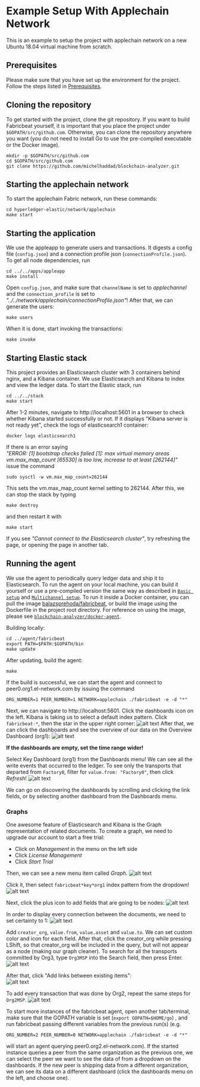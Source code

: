 # Example Setup With Applechain Network

This is an example to setup the project with applechain network on a new Ubuntu 18.04 virtual machine from scratch.

## Prerequisites

Please make sure that you have set up the environment for the project. Follow the steps listed in [Prerequisites](https://github.com/balazsprehoda/hyperledger-elastic/blob/master/docs/Prerequisites.md).   

## Cloning the repository
To get started with the project, clone the git repository. If you want to build Fabricbeat yourself, it is important that you place the project under `$GOPATH/src/github.com`. Otherwise, you can clone the repository anywhere you want (you do not need to install Go to use the pre-compiled executable or the Docker image).
```
mkdir -p $GOPATH/src/github.com
cd $GOPATH/src/github.com
git clone https://github.com/michelhaddad/blockchain-analyzer.git
```

## Starting the applechain network
To start the applechain Fabric network, run these commands:
```
cd hyperledger-elastic/network/applechain
make start
```

## Starting the application
We use the appleapp to generate users and transactions. It digests a config file (`config.json`) and a connection profile json (`connectionProfile.json`). To get all node dependencies, run
```
cd ../../apps/appleapp
make install
```
Open `config.json`, and make sure that `channelName` is set to *applechannel* and the `connection_profile` is set to *"../../network/applechain/connectionProfile.json"*!
After that, we can generate the users:
```
make users
```
When it is done, start invoking the transactions:
```
make invoke
```

## Starting Elastic stack
This project provides an Elasticsearch cluster with 3 containers behind nginx, and a Kibana container. We use Elasticsearch and Kibana to index and view the ledger data. To start the Elastic stack, run
```
cd ../../stack
make start
```

After 1-2 minutes, navigate to http://localhost:5601 in a browser to check whether Kibana started successfully or not.
If it displays "Kibana server is not ready yet", check the logs of elasticsearch1 container:
```
docker logs elasticsearch1
```
If there is an error saying  
*"ERROR: [1] bootstrap checks failed
[1]: max virtual memory areas vm.max_map_count [65530] is too low, increase to at least [262144]"*  
issue the command  
```
sudo sysctl -w vm.max_map_count=262144
```
This sets the vm.max_map_count kernel setting to 262144.
After this, we can stop the stack by typing
```
make destroy
```
and then restart it with
```
make start
```

If you see *"Cannot connect to the Elasticsearch cluster"*, try refreshing the page, or opening the page in another tab.

## Running the agent
We use the agent to periodically query ledger data and ship it to Elasticsearch. To run the agent on your local machine, you can build it yourself or use a pre-compiled version the same way as described in [`Basic setup`](https://github.com/hyperledger-labs/blockchain-analyzer/blob/master/docs/Basic_setup.md) and [`Multichannel setup`](https://github.com/hyperledger-labs/blockchain-analyzer/blob/master/docs/Multichannel_setup.md). To run it inside a Docker container, you can pull the image [balazsprehoda/fabricbeat](https://hub.docker.com/r/balazsprehoda/fabricbeat), or build the image using the Dockerfile in the project root directory. For reference on using the image, please see [`blockchain-analyzer/docker-agent`](https://github.com/hyperledger-labs/blockchain-analyzer/tree/master/docker-agent).

Building locally:  
```
cd ../agent/fabricbeat
export PATH=$PATH:$GOPATH/bin
make update
```

After updating, build the agent:

```
make
```

If the build is successful, we can start the agent and connect to peer0.org1.el-network.com by issuing the command
```
ORG_NUMBER=1 PEER_NUMBER=1 NETWORK=applechain ./fabricbeat -e -d "*"
```

Next, we can navigate to http://localhost:5601. Click the dashboards icon on the left. Kibana is taking us to select a default index pattern. Click `fabricbeat-*`, then the star in the upper right corner:
![alt text](https://github.com/balazsprehoda/hyperledger-elastic/blob/master/docs/images/Index_pattern_selection_basic.png "Setting default index pattern")
After that, we can click the dashboards and see the overview of our data on the Overview Dashboard (org1):
![alt text](https://github.com/balazsprehoda/hyperledger-elastic/blob/master/docs/images/Overview_apple.png "Overview")

**If the dashboards are empty, set the time range wider!**

Select Key Dashboard (org1) from the Dashboards menu! We can see all the write events that occurred to the ledger. To see only the transports that departed from `Factory0`, filter for `value.from: "Factory0"`, then click *Refresh*!
![alt text](https://github.com/balazsprehoda/hyperledger-elastic/blob/master/docs/images/Key_filter_for_source.png "Filter for transports from Factory0")

We can go on discovering the dashboards by scrolling and clicking the link fields, or by selecting another dashboard from the Dashboards menu.

### Graphs

One awesome feature of Elasticsearch and Kibana is the Graph representation of related documents. To create a graph, we need to upgrade our account to start a free trial:
* Click on *Management* in the menu on the left side  
* Click *License Management*  
* Click *Start Trial*

Then, we can see a new menu item called *Graph*.
![alt text](https://github.com/balazsprehoda/hyperledger-elastic/blob/master/docs/images/Select_graph.png "Select Graph")

Click it, then select `fabricbeat*key*org1` index pattern from the dropdown!
![alt text](https://github.com/balazsprehoda/hyperledger-elastic/blob/master/docs/images/Empty_graph.png "Empty graph")

Next, click the plus icon to add fields that are going to be nodes:
![alt text](https://github.com/balazsprehoda/hyperledger-elastic/blob/master/docs/images/Empty_graph_with_index_pattern.png "Add nodes")

In order to display every connection between the documents, we need to set certainty to 1:
![alt text](https://github.com/balazsprehoda/hyperledger-elastic/blob/master/docs/images/Set_certainty.png "Set certainty")

Add `creator_org`, `value.from`, `value.asset` and `value.to`. We can set custom color and icon for each field. After that, click the creator_org while pressing LShift, so that creator_org will be included in the query, but will not appear as a node (making our graph cleaner).
To search for all the transports committed by Org3, type `Org3MSP` into the Search field, then press Enter.
![alt text](https://github.com/balazsprehoda/hyperledger-elastic/blob/master/docs/images/Graph_for_all_transports_by_org3.png "Graph showing all transports by Org3")

After that, click "Add links between existing items":  
![alt text](https://github.com/balazsprehoda/hyperledger-elastic/blob/master/docs/images/Add_links_between_existing_items.png "Add links between existing items")

To add every transaction that was done by Org2, repeat the same steps for `Org2MSP`.
![alt text](https://github.com/balazsprehoda/hyperledger-elastic/blob/master/docs/images/Graph_for_all_transports_by_org3_and_org2.png "Graph showing all transports by Org3 and Org2")

To start more instances of the fabricbeat agent, open another tab/terminal, make sure that the GOPATH variable is set (`export GOPATH=$HOME/go`) , and run fabricbeat passing different variables from the previous run(s) (e.g.
```
ORG_NUMBER=2 PEER_NUMBER=0 NETWORK=applechain ./fabricbeat -e -d "*"
```
will start an agent querying peer0.org2.el-network.com). If the started instance queries a peer from the same organization as the previous one, we can select the peer we want to see the data of from a dropdown on the dashboards. If the new peer is shipping data from a different organization, we can see its data on a different dashboard (click the dashboards menu on the left, and choose one).
